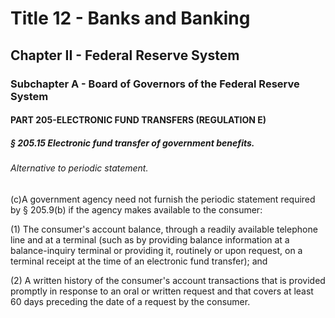 
# Title 12 - Banks and Banking
## Chapter II - Federal Reserve System
### Subchapter A - Board of Governors of the Federal Reserve System
#### PART 205-ELECTRONIC FUND TRANSFERS (REGULATION E)
##### § 205.15 Electronic fund transfer of government benefits.
###### Alternative to periodic statement.

(c)A government agency need not furnish the periodic statement required by § 205.9(b) if the agency makes available to the consumer:

(1) The consumer's account balance, through a readily available telephone line and at a terminal (such as by providing balance information at a balance-inquiry terminal or providing it, routinely or upon request, on a terminal receipt at the time of an electronic fund transfer); and

(2) A written history of the consumer's account transactions that is provided promptly in response to an oral or written request and that covers at least 60 days preceding the date of a request by the consumer.
